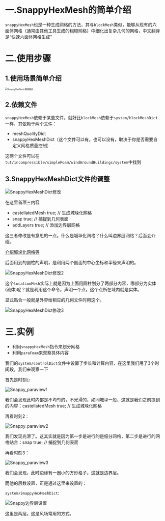 # 一.SnappyHexMesh的简单介绍

`snappyHexMesh`也是一种生成网格的方法，其与`blockMesh`类似，能够从现有的六面体网格（通常由其他工具生成的粗糙网格）中细化出复杂几何的网格，中文翻译是“快速六面体网格生成”

# 二.使用步骤

## 1.使用场景简单介绍

<img src="C:\Users\Administrator\Desktop\OpenFOAM学习\photos\SnappyHexMesh算例照片.jpg" alt="SnappyHexMesh算例照片" style="zoom:50%;" />

## 2.依赖文件

`snappyHexMesh`依赖于某些文件，就好比`blockMesh`依赖于`system/blockMeshDict`一样，其依赖于两个文件：

* meshQualityDict
* snappyHexMeshDict（这个文件可以有，也可以没有，取决于你是否需要自定义网格质量控制）

这两个文件可以在`tut/incompressible/simpleFoam/windAroundBuildings/system`中找到

## 3.SnappyHexMeshDict文件的调整

![SnappyHexMeshDict修改](C:\Users\Administrator\Desktop\OpenFOAM学习\photos\SnappyHexMeshDict修改.jpg)

在这里首项三内容

* castellatedMesh true;  // 生成城垛化网格
* snap true;             // 捕捉到几何表面
* addLayers true;        // 添加边界层网格

这三者修改是有意思的一点，什么是城垛化网格？什么叫边界层网格？后面会介绍。

[介绍城垛化网格等](#实例)

后面用到的圆柱的声明，是利用两个圆面的中心坐标和半径来声明的。

![SnappyHexMeshDict修改2](C:\Users\Administrator\Desktop\OpenFOAM学习\photos\SnappyHexMeshDict修改2.jpg)

这个`locationMesh`实际上就是因为上面用圆柱划分了两部分内容，哪部分为实体(流体)呢？就是利用这个命令，声明一个点，这个点所在域内就是实体。

显式贴合一般就是外界给相应的几何文件时用这个。

![SnappyHexMeshDict修改3](C:\Users\Administrator\Desktop\OpenFOAM学习\photos\SnappyHexMeshDict修改3.jpg)

# 三.实例

* 利用`snappyHexMesh`指令来划分网格
* 利用`paraFoam`来观察具体内容

我们的`system/controlDict`文件中设置了步长和计算内容，在这里我们用了3个时间段，我们来观察一下

首先是时刻`1`:

![Snappy_paraview1](C:\Users\Administrator\Desktop\OpenFOAM学习\photos\Snappy_paraview1.jpg)

我们会发现此时内部是不均匀的，不光滑的，如同城垛一般，这就是我们之前提到的内容：castellatedMesh true;  // 生成城垛化网格

再看时刻2：

![Snappy_paraview2](C:\Users\Administrator\Desktop\OpenFOAM学习\photos\Snappy_paraview2.jpg)

我们发现光滑了。这其实就是因为第一步是进行的是细分网格，第二步是进行的网格贴合：snap true;             // 捕捉到几何表面

再看时刻3：

![Snappy_paraview3](C:\Users\Administrator\Desktop\OpenFOAM学习\photos\Snappy_paraview3.jpg)

我们会发现，此时边缘有一圈小的方形格子，这就是边界层。

而他的层数设置，正是通过这里来设置的：

`system/SnappyHexMeshDict`:

![Snappy边界层设置](C:\Users\Administrator\Desktop\OpenFOAM学习\photos\Snappy边界层设置.jpg)

这里是两层。这是风场常用的方式。